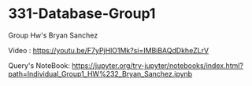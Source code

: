 # 331-Database-Group1
Group Hw's
Bryan Sanchez

Video :
 https://youtu.be/F7yPjHlO1Mk?si=IMBiBAQdDkheZLrV

Query's NoteBook: 
https://jupyter.org/try-jupyter/notebooks/index.html?path=Individual_Group1_HW%232_Bryan_Sanchez.ipynb

